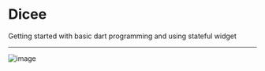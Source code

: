 # Dicee
Getting started with basic dart programming and using stateful widget
_______________________________________________________________________________________________________________
![image](https://user-images.githubusercontent.com/81343012/174347724-7cb4c9b0-8301-4116-a6f5-d78590d35a97.png)

